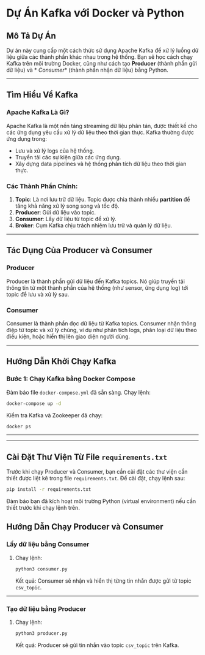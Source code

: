# Dự Án Kafka với Docker và Python

## Mô Tả Dự Án

Dự án này cung cấp một cách thức sử dụng Apache Kafka để xử lý luồng dữ liệu giữa các thành phần khác nhau trong hệ
thống. Bạn sẽ học cách chạy Kafka trên môi trường Docker, cũng như cách tạo **Producer** (thành phần gửi dữ liệu) và *
*Consumer** (thành phần nhận dữ liệu) bằng Python.

---

## Tìm Hiểu Về Kafka

### Apache Kafka Là Gì?

Apache Kafka là một nền tảng streaming dữ liệu phân tán, được thiết kế cho các ứng dụng yêu cầu xử lý dữ liệu theo thời
gian thực. Kafka thường được ứng dụng trong:

- Lưu và xử lý logs của hệ thống.
- Truyền tải các sự kiện giữa các ứng dụng.
- Xây dựng data pipelines và hệ thống phân tích dữ liệu theo thời gian thực.

### Các Thành Phần Chính:

1. **Topic**: Là nơi lưu trữ dữ liệu. Topic được chia thành nhiều **partition** để tăng khả năng xử lý song song và tốc
   độ.
2. **Producer**: Gửi dữ liệu vào topic.
3. **Consumer**: Lấy dữ liệu từ topic để xử lý.
4. **Broker**: Cụm Kafka chịu trách nhiệm lưu trữ và quản lý dữ liệu.

---

## Tác Dụng Của Producer và Consumer

### Producer

Producer là thành phần gửi dữ liệu đến Kafka topics. Nó giúp truyền tải thông tin từ một thành phần của hệ thống (như
sensor, ứng dụng log) tới topic để lưu và xử lý sau.

### Consumer

Consumer là thành phần đọc dữ liệu từ Kafka topics. Consumer nhận thông điệp từ topic và xử lý chúng, ví dụ như phân
tích logs, phân loại dữ liệu theo điều kiện, hoặc hiển thị lên giao diện người dùng.

---

## Hướng Dẫn Khởi Chạy Kafka

### Bước 1: Chạy Kafka bằng Docker Compose

Đảm bảo file `docker-compose.yml` đã sẵn sàng. Chạy lệnh:

```bash
docker-compose up -d
```

Kiểm tra Kafka và Zookeeper đã chạy:

```bash
docker ps
```

---

---

## Cài Đặt Thư Viện Từ File `requirements.txt`

Trước khi chạy Producer và Consumer, bạn cần cài đặt các thư viện cần thiết được liệt kê trong file `requirements.txt`.
Để cài đặt, chạy lệnh sau:

```bash
pip install -r requirements.txt
```

Đảm bảo bạn đã kích hoạt môi trường Python (virtual environment) nếu cần thiết trước khi chạy lệnh trên.
## Hướng Dẫn Chạy Producer và Consumer

### Lấy dữ liệu bằng Consumer

1. Chạy lệnh:
   ```bash
   python3 consumer.py
   ```
   Kết quả: Consumer sẽ nhận và hiển thị từng tin nhắn được gửi từ topic `csv_topic`.

---
### Tạo dữ liệu bằng Producer

1. Chạy lệnh:
   ```bash
   python3 producer.py
   ```
   Kết quả: Producer sẽ gửi tin nhắn vào topic `csv_topic` trên Kafka.
